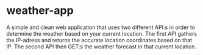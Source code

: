 # weather-app
A simple and clean web application that uses two different API:s in order to determine the weather based on your current location. The first API gathers the IP-adress and returns the accurate location coordinates based on that IP. The second API then GET:s the weather forecast in that current location.
